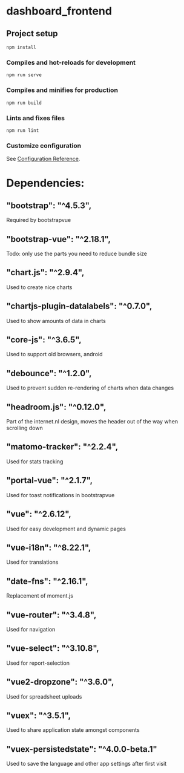 # dashboard_frontend

## Project setup
```
npm install
```

### Compiles and hot-reloads for development
```
npm run serve
```

### Compiles and minifies for production
```
npm run build
```

### Lints and fixes files
```
npm run lint
```

### Customize configuration
See [Configuration Reference](https://cli.vuejs.org/config/).


# Dependencies:

## "bootstrap": "^4.5.3",
Required by bootstrapvue

## "bootstrap-vue": "^2.18.1",
Todo: only use the parts you need to reduce bundle size

## "chart.js": "^2.9.4",
Used to create nice charts

## "chartjs-plugin-datalabels": "^0.7.0",
Used to show amounts of data in charts

## "core-js": "^3.6.5",
Used to support old browsers, android

## "debounce": "^1.2.0",
Used to prevent sudden re-rendering of charts when data changes

## "headroom.js": "^0.12.0",
Part of the internet.nl design, moves the header out of the way when scrolling down

## "matomo-tracker": "^2.2.4",
Used for stats tracking

## "portal-vue": "^2.1.7",
Used for toast notifications in bootstrapvue

## "vue": "^2.6.12",
Used for easy development and dynamic pages

## "vue-i18n": "^8.22.1",
Used for translations

## "date-fns": "^2.16.1",
Replacement of moment.js

## "vue-router": "^3.4.8",
Used for navigation

## "vue-select": "^3.10.8",
Used for report-selection

## "vue2-dropzone": "^3.6.0",
Used for spreadsheet uploads

## "vuex": "^3.5.1",
Used to share application state amongst components

## "vuex-persistedstate": "^4.0.0-beta.1"
Used to save the language and other app settings after first visit
